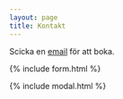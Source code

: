 ```yaml
---
layout: page
title: Kontakt
---
```



Scicka en [email](mailto:{{site.email}}) för att boka.

{% include form.html %}

{% include modal.html %}

